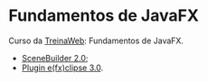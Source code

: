 ﻿

# [](https://github.com/ValchanOficial/fundamentos-javafx)Fundamentos de JavaFX

Curso da [TreinaWeb](https://www.treinaweb.com.br/): Fundamentos de JavaFX.

 - [SceneBuilder 2.0](https://www.oracle.com/technetwork/java/javafxscenebuilder-1x-archive-2199384.html);
 - [Plugin e(fx)clipse 3.0](http://www.eclipse.org/efxclipse/index.html).
